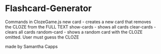 # Flashcard-Generator

Commands in ClozeGame.js
	new card <FULL TEXT> <CLOZE> - creates a new card that removes the CLOZE from the FULL 		TEXT
	show-cards - shows all cards
	clear-cards - clears all cards
	random-card - shows a random card with the CLOZE omitted. User must guess the CLOZE
	

made by Samantha Capps